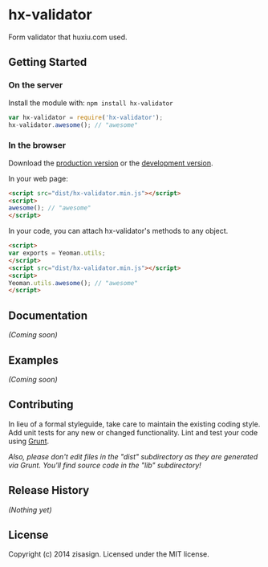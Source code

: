 # hx-validator

Form validator that huxiu.com used.

## Getting Started
### On the server
Install the module with: `npm install hx-validator`

```javascript
var hx-validator = require('hx-validator');
hx-validator.awesome(); // "awesome"
```

### In the browser
Download the [production version][min] or the [development version][max].

[min]: https://raw.github.com/zephyrisalive/hx-validator/master/dist/hx-validator.min.js
[max]: https://raw.github.com/zephyrisalive/hx-validator/master/dist/hx-validator.js

In your web page:

```html
<script src="dist/hx-validator.min.js"></script>
<script>
awesome(); // "awesome"
</script>
```

In your code, you can attach hx-validator's methods to any object.

```html
<script>
var exports = Yeoman.utils;
</script>
<script src="dist/hx-validator.min.js"></script>
<script>
Yeoman.utils.awesome(); // "awesome"
</script>
```

## Documentation
_(Coming soon)_

## Examples
_(Coming soon)_

## Contributing
In lieu of a formal styleguide, take care to maintain the existing coding style. Add unit tests for any new or changed functionality. Lint and test your code using [Grunt](http://gruntjs.com/).

_Also, please don't edit files in the "dist" subdirectory as they are generated via Grunt. You'll find source code in the "lib" subdirectory!_

## Release History
_(Nothing yet)_

## License
 
 Copyright (c) 2014 zisasign. Licensed under the MIT license.
